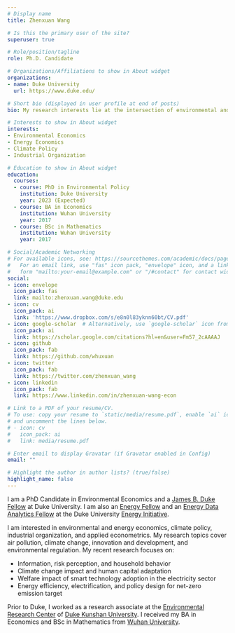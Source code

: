 ```yaml
---
# Display name
title: Zhenxuan Wang

# Is this the primary user of the site?
superuser: true

# Role/position/tagline
role: Ph.D. Candidate

# Organizations/Affiliations to show in About widget
organizations:
- name: Duke University
  url: https://www.duke.edu/

# Short bio (displayed in user profile at end of posts)
bio: My research interests lie at the intersection of environmental and energy economics, climate policy, and industrial organization.

# Interests to show in About widget
interests:
- Environmental Economics
- Energy Economics
- Climate Policy
- Industrial Organization

# Education to show in About widget
education:
  courses:
  - course: PhD in Environmental Policy
    institution: Duke University
    year: 2023 (Expected)
  - course: BA in Economics
    institution: Wuhan University
    year: 2017
  - course: BSc in Mathematics
    institution: Wuhan University
    year: 2017

# Social/Academic Networking
# For available icons, see: https://sourcethemes.com/academic/docs/page-builder/#icons
#   For an email link, use "fas" icon pack, "envelope" icon, and a link in the
#   form "mailto:your-email@example.com" or "/#contact" for contact widget.
social:
- icon: envelope
  icon_pack: fas
  link: mailto:zhenxuan.wang@duke.edu
- icon: cv
  icon_pack: ai
  link: 'https://www.dropbox.com/s/e8n0l83yknn60bt/CV.pdf'
- icon: google-scholar  # Alternatively, use `google-scholar` icon from `ai` icon pack; graduation-cap
  icon_pack: ai
  link: https://scholar.google.com/citations?hl=en&user=Fm57_2cAAAAJ
- icon: github
  icon_pack: fab
  link: https://github.com/whuxuan
- icon: twitter
  icon_pack: fab
  link: https://twitter.com/zhenxuan_wang
- icon: linkedin
  icon_pack: fab
  link: https://www.linkedin.com/in/zhenxuan-wang-econ

# Link to a PDF of your resume/CV.
# To use: copy your resume to `static/media/resume.pdf`, enable `ai` icons in `params.toml`, 
# and uncomment the lines below.
# - icon: cv
#   icon_pack: ai
#   link: media/resume.pdf

# Enter email to display Gravatar (if Gravatar enabled in Config)
email: ""

# Highlight the author in author lists? (true/false)
highlight_name: false
---
```


I am a PhD Candidate in Environmental Economics and a [James B. Duke Fellow](https://gradschool.duke.edu/about/news/history-spotlight-james-b-duke-fellowship) at Duke University. I am also an [Energy Fellow](https://energy.duke.edu/about/energy-fellows) and an [Energy Data Analytics Fellow](https://energy.duke.edu/energy-data-analytics-phd-student-fellows) at the Duke University [Energy Initiative](https://energy.duke.edu/). 

I am interested in environmental and energy economics, climate policy, industrial organization, and applied econometrics. My research topics cover air pollution, climate change, innovation and development, and environmental regulation. My recent research focuses on:
* Information, risk perception, and household behavior
* Climate change impact and human capital adaptation
* Welfare impact of smart technology adoption in the electricity sector
* Energy efficiency, electrification, and policy design for net-zero emission target

Prior to Duke, I worked as a research associate at the [Environmental Research Center](https://dukekunshan.edu.cn/en/environment/about-research) of [Duke Kunshan University](https://dukekunshan.edu.cn/). I received my BA in Economics and BSc in Mathematics from [Wuhan University](https://www.whu.edu.cn/).

<!-- {{< icon name="download" pack="fas" >}} Download my {{< staticref "media/demo_resume.pdf" "newtab" >}}resumé{{< /staticref >}}. -->
